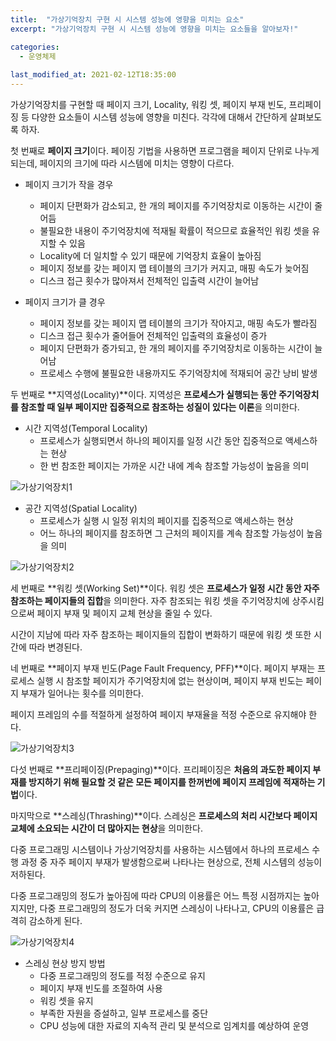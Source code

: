 ```yaml
---
title:  "가상기억장치 구현 시 시스템 성능에 영향을 미치는 요소"
excerpt: "가상기억장치 구현 시 시스템 성능에 영향을 미치는 요소들을 알아보자!"

categories:
  - 운영체제
  
last_modified_at: 2021-02-12T18:35:00
---
```


가상기억장치를 구현할 때 페이지 크기, Locality, 워킹 셋, 페이지 부재 빈도, 프리페이징 등 다양한 요소들이 시스템 성능에 영향을 미친다. 각각에 대해서 간단하게 살펴보도록 하자.  

첫 번째로 **페이지 크기**이다. 페이징 기법을 사용하면 프로그램을 페이지 단위로 나누게 되는데, 페이지의 크기에 따라 시스템에 미치는 영향이 다르다.  

* 페이지 크기가 작을 경우  
	- 페이지 단편화가 감소되고, 한 개의 페이지를 주기억장치로 이동하는 시간이 줄어듬  
	- 불필요한 내용이 주기억장치에 적재될 확률이 적으므로 효율적인 워킹 셋을 유지할 수 있음  
	- Locality에 더 일치할 수 있기 때문에 기억장치 효율이 높아짐  
	- 페이지 정보를 갖는 페이지 맵 테이블의 크기가 커지고, 매핑 속도가 늦어짐  
	- 디스크 접근 횟수가 많아져서 전체적인 입출력 시간이 늘어남  
	
* 페이지 크기가 클 경우  
	- 페이지 정보를 갖는 페이지 맵 테이블의 크기가 작아지고, 매핑 속도가 빨라짐  
	- 디스크 접근 횟수가 줄어들어 전체적인 입출력의 효율성이 증가  
	- 페이지 단편화가 증가되고, 한 개의 페이지를 주기억장치로 이동하는 시간이 늘어남  
	- 프로세스 수행에 불필요한 내용까지도 주기억장치에 적재되어 공간 낭비 발생  
	
두 번째로 **지역성(Locality)**이다. 지역성은 **프로세스가 실행되는 동안 주기억장치를 참조할 때 일부 페이지만 집중적으로 참조하는 성질이 있다는 이론**을 의미한다.  

* 시간 지역성(Temporal Locality)  
	- 프로세스가 실행되면서 하나의 페이지를 일정 시간 동안 집중적으로 액세스하는 현상  
	- 한 번 참조한 페이지는 가까운 시간 내에 계속 참조할 가능성이 높음을 의미  
	
![가상기억장치1](https://user-images.githubusercontent.com/53072057/107730149-1a30cf00-6d36-11eb-9387-44c4d5bb4aca.JPG)  

* 공간 지역성(Spatial Locality)  
	- 프로세스가 실행 시 일정 위치의 페이지를 집중적으로 액세스하는 현상  
	- 어느 하나의 페이지를 참조하면 그 근처의 페이지를 계속 참조할 가능성이 높음을 의미  
	
![가상기억장치2](https://user-images.githubusercontent.com/53072057/107730155-1b61fc00-6d36-11eb-829d-d2a4c7618fe2.JPG)  

세 번째로 **워킹 셋(Working Set)**이다. 워킹 셋은 **프로세스가 일정 시간 동안 자주 참조하는 페이지들의 집합**을 의미한다. 자주 참조되는 워킹 셋을 주기억장치에 상주시킴으로써 페이지 부재 및 페이지 교체 현상을 줄일 수 있다.  

시간이 지남에 따라 자주 참조하는 페이지들의 집합이 변화하기 때문에 워킹 셋 또한 시간에 따라 변경된다.  

네 번째로 **페이지 부재 빈도(Page Fault Frequency, PFF)**이다. 페이지 부재는 프로세스 실행 시 참조할 페이지가 주기억장치에 없는 현상이며, 페이지 부재 빈도는 페이지 부재가 일어나는 횟수를 의미한다.  

페이지 프레임의 수를 적절하게 설정하여 페이지 부재율을 적정 수준으로 유지해야 한다.  

![가상기억장치3](https://user-images.githubusercontent.com/53072057/107730159-1bfa9280-6d36-11eb-9628-9dcd88e30e06.JPG)  

다섯 번째로 **프리페이징(Prepaging)**이다. 프리페이징은 **처음의 과도한 페이지 부재를 방지하기 위해 필요할 것 같은 모든 페이지를 한꺼번에 페이지 프레임에 적재하는 기법**이다.  

마지막으로 **스레싱(Thrashing)**이다. 스레싱은 **프로세스의 처리 시간보다 페이지 교체에 소요되는 시간이 더 많아지는 현상**을 의미한다.  

다중 프로그래밍 시스템이나 가상기억장치를 사용하는 시스템에서 하나의 프로세스 수행 과정 중 자주 페이지 부재가 발생함으로써 나타나는 현상으로, 전체 시스템의 성능이 저하된다.  

다중 프로그래밍의 정도가 높아짐에 따라 CPU의 이용률은 어느 특정 시점까지는 높아지지만, 다중 프로그래밍의 정도가 더욱 커지면 스레싱이 나타나고, CPU의 이용률은 급격히 감소하게 된다.  

![가상기억장치4](https://user-images.githubusercontent.com/53072057/107730162-1bfa9280-6d36-11eb-8244-2147f666ff66.JPG)  

* 스레싱 현상 방지 방법  
	- 다중 프로그래밍의 정도를 적정 수준으로 유지  
	- 페이지 부재 빈도를 조절하여 사용  
	- 워킹 셋을 유지  
	- 부족한 자원을 증설하고, 일부 프로세스를 중단  
	- CPU 성능에 대한 자료의 지속적 관리 및 분석으로 임계치를 예상하여 운영  

